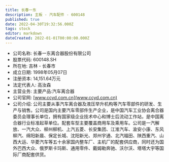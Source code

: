 ```yaml
---
title: 长春一东
description: 主板 - 汽车配件 - 600148
published: true
date: 2022-04-30T19:32:56.000Z
tags: stock
editor: markdown
dateCreated: 2022-01-01T00:00:00.000Z
---
```


- 公司名称: 长春一东离合器股份有限公司
- 股票代码: 600148.SH
- 所在地: 吉林 - 长春市
- 成立日期: 1998年05月07日
- 注册资本: 14,151.64万元
- 法定代表人: 高汝森
- 主营业务: 主要产品:汽车离合器
- 公司官网: [www.ccyd.com.cn](www.ccyd.com.cn)
- 公司介绍: 公司主要从事汽车离合器及液压举升机构等汽车零部件的研发、生产与销售。公司是国内主要汽车零部件生产企业，是中国汽车工业协会离合器委员会理事长单位，拥有国家级企业技术中心和博士后流动工作站，是中国离合器行业标准起草单位。配套车型主要覆盖商用车及乘用车。公司是一汽解放、一汽大众、柳州柳机、上汽五菱、长安集团、江淮汽车、渝安小康、东风柳汽、绵阳新晨、保定长城、沈阳新光、郑州宇通、北汽福田、陕西重汽、山西大运、华菱汽车等五十余家国内整车厂、主机厂的配套供应商，同时还为国外巴西大众、俄罗斯卡玛斯、通用零件、戴姆勒奔驰、沃尔沃、塔塔大宇等国际厂商配套供货。


